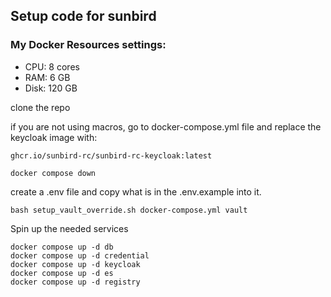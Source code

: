 ## Setup code for sunbird

### My Docker Resources settings:
- CPU: 8 cores 
- RAM: 6 GB
- Disk: 120 GB

clone the repo 

if you are not using macros, go to docker-compose.yml file and replace the keycloak image with: 
```
ghcr.io/sunbird-rc/sunbird-rc-keycloak:latest
```

```
docker compose down
```

create a .env file and copy what is in the .env.example into it.

```
bash setup_vault_override.sh docker-compose.yml vault
```

Spin up the needed services

```
docker compose up -d db
docker compose up -d credential
docker compose up -d keycloak
docker compose up -d es
docker compose up -d registry 
```

